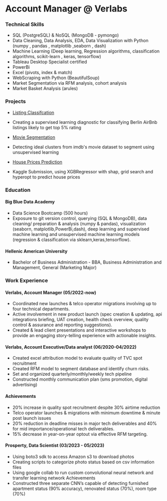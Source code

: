 # Account Manager @ Verlabs

### Technical Skills

- SQL (PostgreSQL) & NoSQL (MongoDB - pymongo)
- Data Cleaning, Data Analysis, EDA, Data Visualization with Python (numpy , pandas , matplotlib ,seaborn , dash)
- Machine Learning (Deep learning, Regression algorithms, classification algorithms, scikit-learn , keras, tensorflow)
- Tableau Desktop Specialist certified
- PowerBi
- Excel (pivots, index & match) 
- WebScraping with Python (BeautifulSoup)
- Market Segmentation via RFM analysis, cohort analysis
- Market Basket Analysis (arules)

### Projects 

- [Listing Classifcation](https://github.com/NMARGOS/ListingClassification)
- Creating a supervised learning diagnostic for classifying Berlin AirBnb listings likely to get top 5% rating

- [Movie Segmentation](https://github.com/NMARGOS/UnsupervisedMovieSegmentation)
- Detecting ideal clusters from imdb's movie dataset to segment using unsupervised learning

- [House Prices Prediction](https://github.com/NMARGOS/HousePricePrediction)
- Kaggle Submission, using XGBRegressor with shap, grid search and hyperopt to predict house prices


### Education

#### Big Blue Data Academy 

- Data Science Bootcamp (500 hours)
- Exposure to git version control, querying (SQL & MongoDB), data cleaning/ preparation & analysis (numpy & pandas), visualization (seaborn, matplotlib,PowerBi,dash), deep learning and supervised machine learning and unsupervised machine learning models (regression & classification via sklearn,keras,tensorflow).

#### Hellenic American University

- Bachelor of Business Administration - BBA, Business Administration and Management, General (Marketing Major)

### Work Experience

#### Verlabs, Account Manager (05/2022-now)

- Coordinated new launches & telco operator migrations involving up to four technical departments.
- Active involvement in new product launch (spec creation & updating, api integrations briefing, UAT creation, health check overview, quality control & assurance and reporting suggestions).
- Created & lead client presentations and interactive workshops to provide an engaging story-telling experience with actionable insights.

#### Verlabs, Account Executive/Data analyst (06/2020-04/2022)

- Created excel attribution model to evaluate quality of TVC spot recruitment
- Created RFM model to segment database and identify churn risks. 
- Set and organized quarterly/monthly/weekly tech pipeline
- Constructed monthly communication plan (sms promotion, digital advertising)

#### Achievements 

- 20% increase in quality spot recruitment despite 30% airtime reduction 
- Telco operator launches & migrations with minimum downtime & minute post launch issues
- 20% reduction in deadline misses in major tech deliverables and 40% for mid importance/operational tech deliverables. 
- 15% decrease in year-on-year optout via effective RFM targeting.

#### Prosperty, Data Scientist (03/2023 - 05/2023)

- Using boto3 sdk to access Amazon s3 to download photos
- Creating scripts to categorize photo status based on csv information files
- Using google collab to run custom convolutional neural network and transfer learning network Achievements 
- Constructed three separate CNN’s capable of detecting furnished apartment status (90% accuracy), renovated status (70%), room type (70%)

